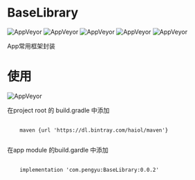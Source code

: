# BaseLibrary

![AppVeyor](https://img.shields.io/appveyor/ci/gruntjs/grunt.svg?style=plastic)   ![AppVeyor](https://img.shields.io/badge/licenses-Apache--2.0-brightgreen.svg?style=plastic)   ![AppVeyor](https://img.shields.io/badge/language-Kotlin-orange.svg?style=plastic)   ![AppVeyor](https://img.shields.io/badge/author-PengYu-green.svg?style=plastic)   ![AppVeyor](https://img.shields.io/badge/country-China-951FF4.svg?style=plastic)


App常用框架封装

# 使用 
![AppVeyor](https://img.shields.io/badge/release-0.0.2-blue.svg?style=plastic)

在project root 的 build.gradle 中添加
<pre>
  <code>
    maven {url 'https://dl.bintray.com/haiol/maven'}
  </code>
</pre>
在app module 的build.gardle 中添加
<pre>
  <code>
    implementation 'com.pengyu:BaseLibrary:0.0.2'
  </code>
</pre>
